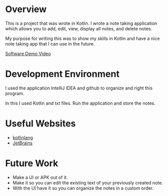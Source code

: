# Overview

This is a project that was wrote in Kotlin. I wrote a note taking application which allows you to add, edit, view, display all notes, and delete notes.

My purpose for writing this was to show my skills in Kotlin and have a nice note taking app that I can use in the future.

[Software Demo Video]([https://youtu.be/zMW6XO5049w])

# Development Environment

I used the application IntelliJ IDEA and github to organize and right this program.

In this I used Kotlin and txt files. Run the application and store the notes.

# Useful Websites

- [kotlinlang](https://kotlinlang.org/docs/comparison-to-java.html)
- [JetBrains](https://www.jetbrains.com/idea/)

# Future Work

- Make a UI or APK out of it.
- Make it so you can edit the existing text of your previously created note.
- With the UI have it so you can organize the notes in a custom order.
